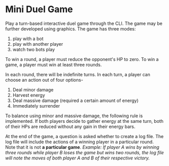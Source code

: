 # Mini Duel Game
Play a turn-based interactive duel game through the CLI. The game may be further developed using graphics. 
The game has three modes:
1. play with a bot
2. play with another player
3. watch two bots play

To win a round, a player must reduce the opponent's HP to zero. 
To win a game, a player must win at least three rounds.

In each round, there will be indefinite turns. 
In each turn, a player can choose an action out of four options-
1. Deal minor damage
2. Harvest energy
3. Deal massive damage (required a certain amount of energy)
4. Immediately surrender

To balance using minor and massive damage, the following rule is implemented. If both players decide to gather energy at the same turn, both of their HPs are reduced without any gain in their energy bars.

At the end of the game, a question is asked whether to create a log file. The log file will include the actions of a winning player in a particular round. Note that it is not <b>a particular game</b>. 
_Example: If player A wins by winning three rounds while player B loses the game but wins two rounds, the log file will note the moves of both player A and B of their respective victory._
